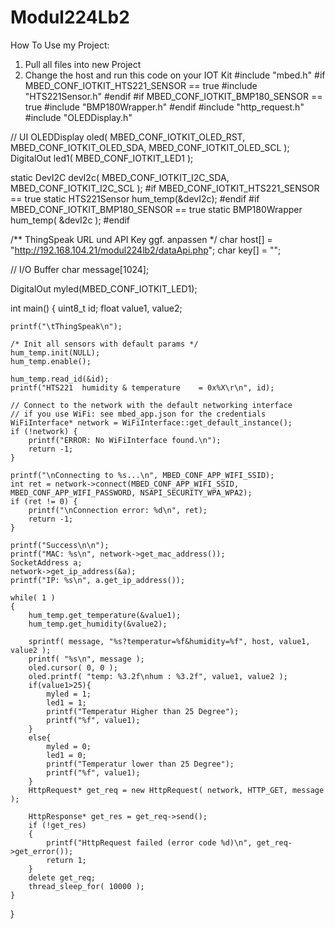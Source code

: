 # Modul224Lb2
How To Use my Project:
1. Pull all files into new Project
2. Change the host and run this code on your IOT Kit
#include "mbed.h"
#if MBED_CONF_IOTKIT_HTS221_SENSOR == true
#include "HTS221Sensor.h"
#endif
#if MBED_CONF_IOTKIT_BMP180_SENSOR == true
#include "BMP180Wrapper.h"
#endif
#include "http_request.h"
#include "OLEDDisplay.h"

// UI
OLEDDisplay oled( MBED_CONF_IOTKIT_OLED_RST, MBED_CONF_IOTKIT_OLED_SDA, MBED_CONF_IOTKIT_OLED_SCL );
DigitalOut led1( MBED_CONF_IOTKIT_LED1 );

static DevI2C devI2c( MBED_CONF_IOTKIT_I2C_SDA, MBED_CONF_IOTKIT_I2C_SCL );
#if MBED_CONF_IOTKIT_HTS221_SENSOR == true
static HTS221Sensor hum_temp(&devI2c);
#endif
#if MBED_CONF_IOTKIT_BMP180_SENSOR == true
static BMP180Wrapper hum_temp( &devI2c );
#endif

/** ThingSpeak URL und API Key ggf. anpassen */
char host[] = "http://192.168.104.21/modul224lb2/dataApi.php";
char key[] = "";

// I/O Buffer
char message[1024];

DigitalOut myled(MBED_CONF_IOTKIT_LED1);

int main()
{
    uint8_t id;
    float value1, value2;

    printf("\tThingSpeak\n");

    /* Init all sensors with default params */
    hum_temp.init(NULL);
    hum_temp.enable();

    hum_temp.read_id(&id);
    printf("HTS221  humidity & temperature    = 0x%X\r\n", id);

    // Connect to the network with the default networking interface
    // if you use WiFi: see mbed_app.json for the credentials
    WiFiInterface* network = WiFiInterface::get_default_instance();
    if (!network) {
        printf("ERROR: No WiFiInterface found.\n");
        return -1;
    }

    printf("\nConnecting to %s...\n", MBED_CONF_APP_WIFI_SSID);
    int ret = network->connect(MBED_CONF_APP_WIFI_SSID, MBED_CONF_APP_WIFI_PASSWORD, NSAPI_SECURITY_WPA_WPA2);
    if (ret != 0) {
        printf("\nConnection error: %d\n", ret);
        return -1;
    }

    printf("Success\n\n");
    printf("MAC: %s\n", network->get_mac_address());
    SocketAddress a;
    network->get_ip_address(&a);
    printf("IP: %s\n", a.get_ip_address());

    while( 1 )
    {
        hum_temp.get_temperature(&value1);
        hum_temp.get_humidity(&value2);

        sprintf( message, "%s?temperatur=%f&humidity=%f", host, value1, value2 );
        printf( "%s\n", message );
        oled.cursor( 0, 0 );
        oled.printf( "temp: %3.2f\nhum : %3.2f", value1, value2 );
        if(value1>25){
            myled = 1;
            led1 = 1;
            printf("Temperatur Higher than 25 Degree");
            printf("%f", value1);
        }
        else{
            myled = 0;
            led1 = 0;
            printf("Temperatur lower than 25 Degree");
            printf("%f", value1);
        }
        HttpRequest* get_req = new HttpRequest( network, HTTP_GET, message );

        HttpResponse* get_res = get_req->send();
        if (!get_res)
        {
            printf("HttpRequest failed (error code %d)\n", get_req->get_error());
            return 1;
        }
        delete get_req;
        thread_sleep_for( 10000 );
    }
}
